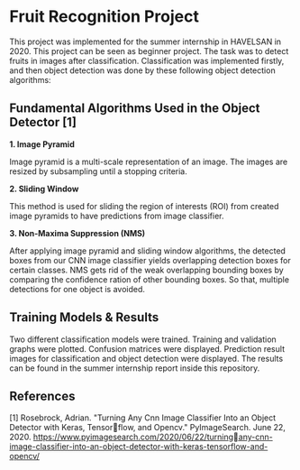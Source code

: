 # Fruit Recognition Project

This project was implemented for the summer internship in HAVELSAN in 2020. This project can be seen as beginner project. The task was to detect fruits in images after classification. Classification was implemented firstly, and then object detection was done by these following object detection algorithms:

## Fundamental Algorithms Used in the Object Detector [1]

**1. Image Pyramid**

Image pyramid is a multi-scale representation of an image. The images are resized by subsampling until a stopping criteria.

**2. Sliding Window**

This method is used for sliding the region of interests (ROI) from created image pyramids to
have predictions from image classifier.

**3. Non-Maxima Suppression (NMS)**

After applying image pyramid and sliding window algorithms, the detected boxes from our
CNN image classifier yields overlapping detection boxes for certain classes. NMS gets rid of
the weak overlapping bounding boxes by comparing the confidence ration of other bounding
boxes. So that, multiple detections for one object is avoided.

## Training Models & Results
Two different classification models were trained. Training and validation graphs were plotted. Confusion matrices were displayed. Prediction result images for classification and object detection were displayed. The results can be found in the summer internship report inside this repository. 

## References 
[1] Rosebrock, Adrian. "Turning Any Cnn Image Classifier Into an Object Detector with Keras, Tensorflow, and Opencv." PyImageSearch. June 22, 2020. https://www.pyimagesearch.com/2020/06/22/turningany-cnn-image-classifier-into-an-object-detector-with-keras-tensorflow-and-opencv/
